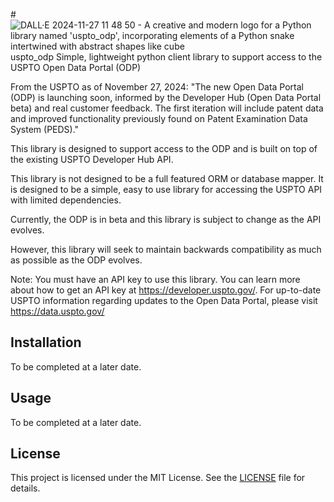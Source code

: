 #![DALL·E 2024-11-27 11 48 50 - A creative and modern logo for a Python library named 'uspto_odp', incorporating elements of a Python snake intertwined with abstract shapes like cube](https://github.com/user-attachments/assets/24614fe3-5eb6-435a-b3be-ecda515075d7)
 uspto_odp
Simple, lightweight python client library to support access to the USPTO Open Data Portal (ODP)

From the USPTO as of November 27, 2024:
"The new Open Data Portal (ODP) is launching soon, informed by the Developer Hub (Open Data Portal beta) and real customer feedback. The first iteration will include patent data and improved functionality previously found on Patent Examination Data System (PEDS)."

This library is designed to support access to the ODP and is built on top of the existing USPTO Developer Hub API.

This library is not designed to be a full featured ORM or database mapper.  It is designed to be a simple, easy to use library for accessing the USPTO API with limited dependencies.

Currently, the ODP is in beta and this library is subject to change as the API evolves.

However, this library will seek to maintain backwards compatibility as much as possible as the ODP evolves.

Note: You must have an API key to use this library.  You can learn more about how to get an API key at https://developer.uspto.gov/.  For up-to-date USPTO information regarding updates to the Open Data Portal, please visit https://data.uspto.gov/

## Installation
To be completed at a later date.

## Usage
To be completed at a later date.

## License
This project is licensed under the MIT License. See the [LICENSE](LICENSE) file for details.

